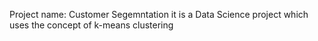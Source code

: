 Project name: Customer Segemntation
it is a Data Science project which uses the concept of k-means clustering

